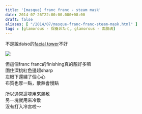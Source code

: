 ```yaml
---
title: '[masque] franc franc - steam mask'
date: 2014-07-26T22:00:00.000+08:00
draft: false
aliases: [ "/2014/07/masque-franc-franc-steam-mask.html" ]
tags : [glamorous - 保養おたく, glamorous - 面膜魂]
---
```


不是說daiso的[facial tower](https://hidie.net/daisofacialtowel/)不好  

![](/images/francfrancsteam.jpg)

但這個franc franc的finishing真的靚好多嘛  
圍住深桃紅色邊超sharp  
左眼下還繡了個心心  
布質也厚一點，散熱會慢點  
  
所以通常這塊用來熱敷  
另一塊就用來冷敷  
沒有打入冷宮啦～
